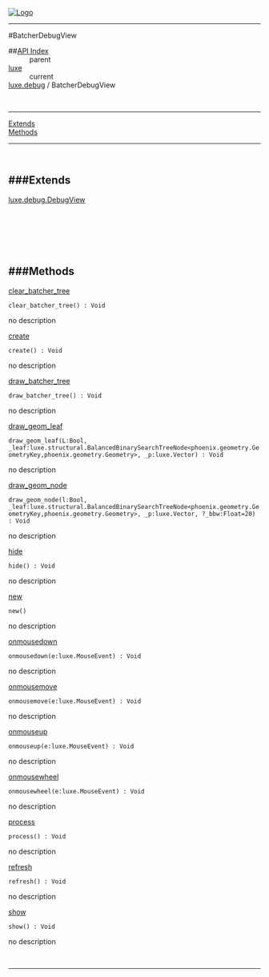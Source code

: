 
[![Logo](../../../images/logo.png)](../../../index.html)

---

#BatcherDebugView


##[API Index](../../../api/index.html#luxe.debug)   
&emsp;&emsp;&emsp;parent    
[luxe](../)     
&emsp;&emsp;&emsp;current    
[luxe.debug](./) / BatcherDebugView

<br/>

---


[Extends](#Extends)   
[Methods](#Methods)   


---

&nbsp;   

<a class="lift" name="Extends" ></a>
###Extends   
---
<a class="lift" name="luxe.debug.DebugView" href="{{{rel_path}}}api/luxe/debug/DebugView.html">luxe.debug.DebugView</a>

&nbsp;   

&nbsp;   

&nbsp;   

<a class="lift" name="Methods" ></a>
###Methods   
---
<a class="lift" name="clear_batcher_tree" href="#clear_batcher_tree">clear_batcher_tree</a>



`clear_batcher_tree() : Void`

<span class="small_desc_flat"> no description </span>   

<a class="lift" name="create" href="#create">create</a>



`create() : Void`

<span class="small_desc_flat"> no description </span>   

<a class="lift" name="draw_batcher_tree" href="#draw_batcher_tree">draw_batcher_tree</a>



`draw_batcher_tree() : Void`

<span class="small_desc_flat"> no description </span>   

<a class="lift" name="draw_geom_leaf" href="#draw_geom_leaf">draw_geom_leaf</a>



`draw_geom_leaf(L:Bool, _leaf:luxe.structural.BalancedBinarySearchTreeNode<phoenix.geometry.GeometryKey,phoenix.geometry.Geometry>, _p:luxe.Vector) : Void`

<span class="small_desc_flat"> no description </span>   

<a class="lift" name="draw_geom_node" href="#draw_geom_node">draw_geom_node</a>



`draw_geom_node(l:Bool, _leaf:luxe.structural.BalancedBinarySearchTreeNode<phoenix.geometry.GeometryKey,phoenix.geometry.Geometry>, _p:luxe.Vector, ?_bbw:Float=20) : Void`

<span class="small_desc_flat"> no description </span>   

<a class="lift" name="hide" href="#hide">hide</a>



`hide() : Void`

<span class="small_desc_flat"> no description </span>   

<a class="lift" name="new" href="#new">new</a>



`new() `

<span class="small_desc_flat"> no description </span>   

<a class="lift" name="onmousedown" href="#onmousedown">onmousedown</a>



`onmousedown(e:luxe.MouseEvent) : Void`

<span class="small_desc_flat"> no description </span>   

<a class="lift" name="onmousemove" href="#onmousemove">onmousemove</a>



`onmousemove(e:luxe.MouseEvent) : Void`

<span class="small_desc_flat"> no description </span>   

<a class="lift" name="onmouseup" href="#onmouseup">onmouseup</a>



`onmouseup(e:luxe.MouseEvent) : Void`

<span class="small_desc_flat"> no description </span>   

<a class="lift" name="onmousewheel" href="#onmousewheel">onmousewheel</a>



`onmousewheel(e:luxe.MouseEvent) : Void`

<span class="small_desc_flat"> no description </span>   

<a class="lift" name="process" href="#process">process</a>



`process() : Void`

<span class="small_desc_flat"> no description </span>   

<a class="lift" name="refresh" href="#refresh">refresh</a>



`refresh() : Void`

<span class="small_desc_flat"> no description </span>   

<a class="lift" name="show" href="#show">show</a>



`show() : Void`

<span class="small_desc_flat"> no description </span>   



&nbsp;
&nbsp;
&nbsp;

---  


&nbsp;   
&nbsp;   